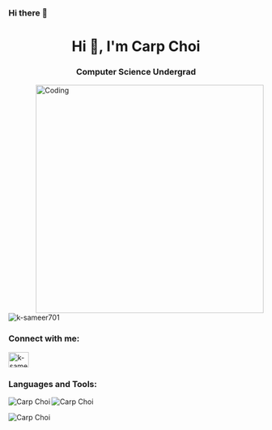 ### Hi there 👋

<!--
**carpcai/carpcai** is a ✨ _special_ ✨ repository because its `README.md` (this file) appears on your GitHub profile.

Here are some ideas to get you started:

- 🔭 I’m currently working on ...
- 🌱 I’m currently learning ...
- 👯 I’m looking to collaborate on ...
- 🤔 I’m looking for help with ...
- 💬 Ask me about ...
- 📫 How to reach me: ...
- 😄 Pronouns: ...
- ⚡ Fun fact: ...
-->

<h1 align="center">Hi 👋, I'm Carp Choi </h1>
<h3 align="center">Computer Science Undergrad</h3>
<img align="right" alt="Coding" width="450"  src="https://media.giphy.com/media/f3iwJFOVOwuy7K6FFw/giphy.gif">
<p align="left"> <img src="https://komarev.com/ghpvc/?username=k-sameer701&label=Profile%20views&color=0e75b6&style=flat" alt="k-sameer701" /> </p>

<h3 align="left">Connect with me:</h3>
<p align="left">
<a href="https://leetcode.cn/u/carpcai/" target="blank"><img align="center" src="https://raw.githubusercontent.com/rahuldkjain/github-profile-readme-generator/master/src/images/icons/Social/leet-code.svg" alt="k-sameer_701" height="30" width="40" /></a>
</p>

<h3 align="left">Languages and Tools:</h3>


<p><img align="left" src="https://github-readme-stats.vercel.app/api/top-langs?username=carpcai&show_icons=true&locale=en&layout=compact" alt="Carp Choi" /></p>

<p><img align="center" src="https://github-readme-streak-stats.herokuapp.com?user=carpcai&theme=dark" alt="Carp Choi" /></p>
<p><img align="center" src="https://github-readme-stats.vercel.app/api?username=anuraghazra&show=reviews,discussions_started,discussions_answered,prs_merged,prs_merged_percentage" alt="Carp Choi" /></p>


